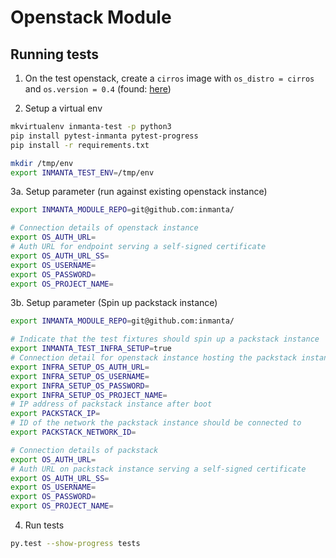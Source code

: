# Openstack Module

## Running tests

1. On the test  openstack, create a `cirros` image with `os_distro = cirros` and `os.version = 0.4` (found: [here](http://download.cirros-cloud.net/0.4.0/cirros-0.4.0-x86_64-disk.img))

2. Setup a virtual env

```bash
mkvirtualenv inmanta-test -p python3
pip install pytest-inmanta pytest-progress
pip install -r requirements.txt

mkdir /tmp/env
export INMANTA_TEST_ENV=/tmp/env
```

3a. Setup parameter (run against existing openstack instance)

```bash
export INMANTA_MODULE_REPO=git@github.com:inmanta/

# Connection details of openstack instance
export OS_AUTH_URL=
# Auth URL for endpoint serving a self-signed certificate
export OS_AUTH_URL_SS=
export OS_USERNAME=
export OS_PASSWORD=
export OS_PROJECT_NAME=
```

3b. Setup parameter (Spin up packstack instance)

```bash
export INMANTA_MODULE_REPO=git@github.com:inmanta/

# Indicate that the test fixtures should spin up a packstack instance
export INMANTA_TEST_INFRA_SETUP=true
# Connection detail for openstack instance hosting the packstack instance
export INFRA_SETUP_OS_AUTH_URL=
export INFRA_SETUP_OS_USERNAME=
export INFRA_SETUP_OS_PASSWORD=
export INFRA_SETUP_OS_PROJECT_NAME=
# IP address of packstack instance after boot
export PACKSTACK_IP=
# ID of the network the packstack instance should be connected to
export PACKSTACK_NETWORK_ID=

# Connection details of packstack
export OS_AUTH_URL=
# Auth URL on packstack instance serving a self-signed certificate
export OS_AUTH_URL_SS=
export OS_USERNAME=
export OS_PASSWORD=
export OS_PROJECT_NAME=
```

4. Run tests

```bash
py.test --show-progress tests
```
